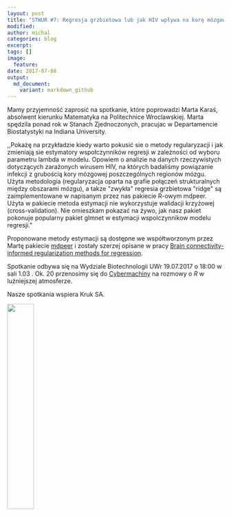 ```yaml
---
layout: post
title: "STWUR #7: Regresja grzbietowa lub jak HIV wpływa na korę mózgową"
modified:
author: michal
categories: blog
excerpt:
tags: []
image:
  feature:
date: 2017-07-08
output:
  md_document:
    variant: markdown_github
---
```


Mamy przyjemność zaprosić na spotkanie, które poprowadzi Marta Karaś, absolwent kierunku Matematyka na Politechnice Wroclawskiej. Marta spędzila ponad rok w Stanach Zjednoczonych, pracujac w Departamencie Biostatystyki na Indiana University. 

,,Pokażę na przykładzie kiedy warto pokusić sie o metody regularyzacji i jak zmieniają sie estymatory wspołczynników regresji w zależności od wyboru parametru lambda w modelu. Opowiem o analizie na danych rzeczywistych dotyczących zarażonych wirusem HIV, na których badaliśmy powiązanie infekcji z grubością kory mózgowej poszczególnych regionów mózgu. Użyta metodologia (regularyzacja oparta na grafie połączeń strukturalnych między obszarami mózgu), a takze "zwykła" regresia grzbietowa "ridge" są zaimplementowane w napisanym przez nas pakiecie R-owym mdpeer. Użyta w pakiecie metoda estymacji nie wykorzystuje walidacji krzyżowej (cross-validation). Nie omieszkam pokazać na żywo, jak nasz pakiet pokonuje popularny pakiet glmnet w estymacji wspolczynnikow modelu regresji."

Proponowane metody estymacji są dostępne we współtworzonym przez Martę pakiecie [mdpeer](https://CRAN.R-project.org/package=mdpeer) i zostały szerzej opisane w pracy [Brain connectivity-informed regularization methods for regression](http://www.biorxiv.org/content/early/2017/03/18/117945).

Spotkanie odbywa się na Wydziale Biotechnologii UWr 19.07.2017 o 18:00 w sali 1.03 . Ok. 20 przenosimy się do [Cybermachiny](https://www.facebook.com/Cybermachina/) na rozmowy o *R* w luźniejszej atmosferze.

Nasze spotkania wspiera Kruk SA.

<img src='https://stwur.github.io/STWUR//images/kruk_logo.jpg' id="logo" height="35%" width="35%"/>
